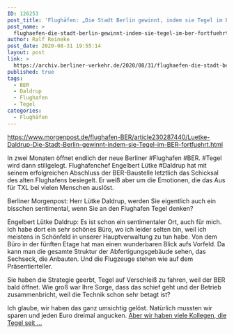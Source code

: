 ```yaml
---
ID: 126253
post_title: 'Flughäfen: „Die Stadt Berlin gewinnt, indem sie Tegel im BER fortführt“, aus Berliner Morgenpost'
post_name: >
  flughaefen-die-stadt-berlin-gewinnt-indem-sie-tegel-im-ber-fortfuehrt-aus-berliner-morgenpost
author: Ralf Reineke
post_date: 2020-08-31 19:55:14
layout: post
link: >
  https://archiv.berliner-verkehr.de/2020/08/31/flughaefen-die-stadt-berlin-gewinnt-indem-sie-tegel-im-ber-fortfuehrt-aus-berliner-morgenpost/
published: true
tags:
  - BER
  - Daldrup
  - Flughafen
  - Tegel
categories:
  - Flughäfen
---
```

https://www.morgenpost.de/flughafen-BER/article230287440/Luetke-Daldrup-Die-Stadt-Berlin-gewinnt-indem-sie-Tegel-im-BER-fortfuehrt.html

In zwei Monaten öffnet endlich der neue Berliner #Flughafen #BER. #Tegel wird dann stillgelegt. Flughafenchef Engelbert Lütke #Daldrup hat mit seinem erfolgreichen Abschluss der BER-Baustelle letztlich das Schicksal des alten Flughafens besiegelt. Er weiß aber um die Emotionen, die das Aus für TXL bei vielen Menschen auslöst.

Berliner Morgenpost: Herr Lütke Daldrup, werden Sie eigentlich auch ein bisschen sentimental, wenn Sie an den Flughafen Tegel denken?

Engelbert Lütke Daldrup: Es ist schon ein sentimentaler Ort, auch für mich. Ich habe dort ein sehr schönes Büro, wo ich leider selten bin, weil ich meistens in Schönfeld in unserer Hauptverwaltung zu tun habe. Von dem Büro in der fünften Etage hat man einen wunderbaren Blick aufs Vorfeld. Da kann man die gesamte Struktur der Abfertigungsgebäude sehen, das Sechseck, die Anbauten. Und die Flugzeuge stehen wie auf dem Präsentierteller.

Sie haben die Strategie geerbt, Tegel auf Verschleiß zu fahren, weil der BER bald öffnet. Wie groß war Ihre Sorge, dass das schief geht und der Betrieb zusammenbricht, weil die Technik schon sehr betagt ist?

Ich glaube, wir haben das ganz umsichtig gelöst. Natürlich mussten wir sparen und jeden Euro dreimal angucken. <a href="https://www.morgenpost.de/flughafen-BER/article230287440/Luetke-Daldrup-Die-Stadt-Berlin-gewinnt-indem-sie-Tegel-im-BER-fortfuehrt.html">Aber wir haben viele Kollegen, die Tegel seit ...</a>